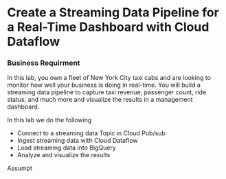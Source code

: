 # Create a Streaming Data Pipeline for a Real-Time Dashboard with Cloud Dataflow

### Business Requirment 
In this lab, you own a fleet of New York City taxi cabs and are looking to monitor how well your business is doing in real-time. You will build a streaming data pipeline to capture taxi revenue, passenger count, ride status, and much more and visualize the results in a management dashboard. 

In this lab we do the following 
-   Connect to a streaming data Topic in Cloud Pub/sub
-   Ingest streaming data with Cloud Dataflow
-   Load streaming data into BigQuery
-   Analyze and visualize the results

Assumpt

<!--stackedit_data:
eyJoaXN0b3J5IjpbLTExMDM3MjE3MTIsMTg1NTcxMDQ3MSw0NT
k2NzYwNTIsMTI3MTMzMjI1M119
-->